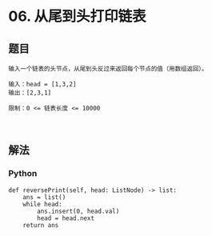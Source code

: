 # 06. 从尾到头打印链表

## 题目

```
输入一个链表的头节点，从尾到头反过来返回每个节点的值（用数组返回）。

输入：head = [1,3,2]
输出：[2,3,1]

限制：0 <= 链表长度 <= 10000
```

<br>


## 解法

### Python

```
def reversePrint(self, head: ListNode) -> list:
	ans = list()
	while head:
		ans.insert(0, head.val)
		head = head.next
	return ans
```